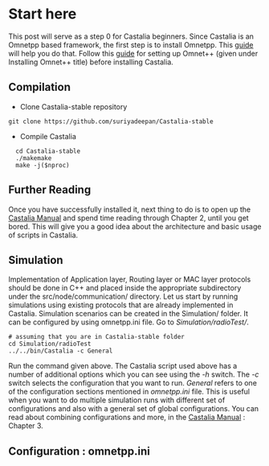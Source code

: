 # Start here

This post will serve as a step 0 for Castalia beginners. Since Castalia is an Omnetpp based framework, the first step is to install Omnetpp. This [guide](http://pharos.ece.utexas.edu/wiki/index.php/How_to_Install_OMNeT%2B%2B_4.2.2_on_Ubuntu_12.04) will help you do that. Follow this [guide](https://forge.nicta.com.au/docman/view.php/301/593/Castalia+-+Installation.pdf) for setting up Omnet++ (given under Installing Omnet++ title) before installing Castalia.

## Compilation 

+ Clone Castalia-stable repository

 `git clone https://github.com/suriyadeepan/Castalia-stable`

+ Compile Castalia
```
  cd Castalia-stable
  ./makemake
  make -j($nproc)
```

## Further Reading

Once you have successfully installed it, next thing to do is to open up the [Castalia Manual](https://forge.nicta.com.au/docman/view.php/301/592/Castalia+-+User+Manual.pdf) and spend time reading through Chapter 2, until you get bored. This will give you a good idea about the architecture and basic usage of scripts in Castalia.

## Simulation

Implementation of Application layer, Routing layer or MAC layer protocols should be done in C++ and placed inside the appropriate subdirectory under the src/node/communication/ directory. Let us start by running simulations using existing protocols that are already implemented in Castalia. Simulation scenarios can be created in the Simulation/ folder. It can be configured by using omnetpp.ini file. Go to _Simulation/radioTest/_. 

```
# assuming that you are in Castalia-stable folder
cd Simulation/radioTest
../../bin/Castalia -c General
```

Run the command given above. The Castalia script used above has a number of additional options which you can see using the _-h_ switch. The _-c_ switch selects the configuration that you want to run. _General_ refers to one of the configuration sections mentioned in _omnetpp.ini_ file. This is useful when you want to do multiple simulation runs with different set of configurations and also with a general set of global configurations. You can read about combining configurations and more, in the [Castalia Manual](https://forge.nicta.com.au/docman/view.php/301/592/Castalia+-+User+Manual.pd) : Chapter 3. 

## Configuration : omnetpp.ini
